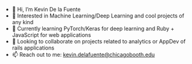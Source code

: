 - 👋 Hi, I’m Kevin De la Fuente
- 👀 Interested in Machine Learning/Deep Learning and cool projects of any kind
- 🌱 Currently learning PyTorch/Keras for deep learning and Ruby + JavaScript for web applications
- 💞️ Looking to collaborate on projects related to analytics or AppDev of rails applications
- 📫 Reach out to me: kevin.delafuente@chicagobooth.edu

<!---
KevinDelaFuente/KevinDelaFuente is a ✨ special ✨ repository because its `README.md` (this file) appears on your GitHub profile.
You can click the Preview link to take a look at your changes.
--->

